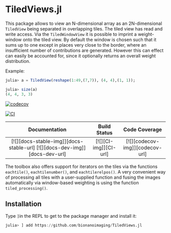 # TiledViews.jl
This package allows to view an N-dimensional array as an 2N-dimensional `TiledView` being separated in overlapping tiles.
The tiled view has read and write access. 
Via the `TiledWindowView` it is possible to imprint a weight-window onto the tiled view. By default the window is chosen such that
it sums up to one except in places very close to the border, where an insufficient number of contributions are generated.
However this can effect can easily be accounted for, since it optionally returns an overall weight distribution.

Example: 
```julia
julia> a = TiledView(reshape(1:49,(7,7)), (4, 4),(1, 1));

julia> size(a)
(4, 4, 3, 3)
```
[![codecov](https://codecov.io/gh/bionanoimaging/TiledViews.jl/branch/main/graph/badge.svg?token=910XO9N4NO)](https://codecov.io/gh/bionanoimaging/TiledViews.jl)

[![CI](https://github.com/RainerHeintzmann/TiledViews.jl/actions/workflows/ci.yml/badge.svg)](https://github.com/RainerHeintzmann/TiledViews.jl/actions/workflows/ci.yml)

| **Documentation**                       | **Build Status**                          | **Code Coverage**               |
|:---------------------------------------:|:-----------------------------------------:|:-------------------------------:|
| [![][docs-stable-img]][docs-stable-url] [![][docs-dev-img]][docs-dev-url] | [![][CI-img]][CI-url] | [![][codecov-img]][codecov-url] |


The toolbox also offers support for iterators on the tiles via the functions `eachtile()`, `eachtilenumber()`, and `eachtilerelpos()`.
A very convenient way of processing all tiles with a user-supplied function and fusing the images automatically via window-based weighting is using
the function `tiled_processing()`.

## Installation
Type `]`in the REPL to get to the package manager and install it:
```julia
julia> ] add https://github.com/bionanoimaging/TiledViews.jl
```
